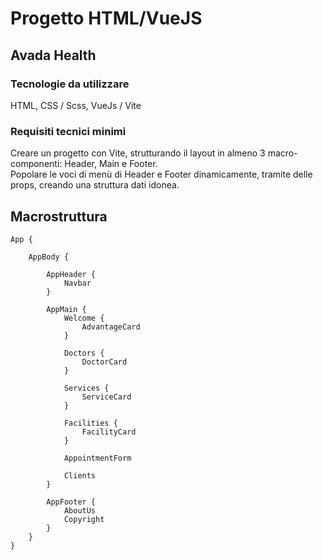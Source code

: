 # Progetto HTML/VueJS

## Avada Health

### Tecnologie da utilizzare
HTML, CSS / Scss, VueJs / Vite

### Requisiti tecnici minimi
Creare un progetto con Vite, strutturando il layout in almeno 3 macro-componenti: Header, Main e Footer.<br>
Popolare le voci di menù di Header e Footer dinamicamente, tramite delle props, creando una struttura dati idonea.

## Macrostruttura
    App {
        
        AppBody {

            AppHeader {
                Navbar
            }

            AppMain {
                Welcome {
                    AdvantageCard
                }

                Doctors {
                    DoctorCard
                }

                Services {
                    ServiceCard
                }

                Facilities {
                    FacilityCard
                }

                AppointmentForm

                Clients
            }

            AppFooter {
                AboutUs
                Copyright
            }
        }
    }